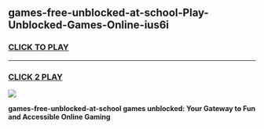 
## games-free-unblocked-at-school-Play-Unblocked-Games-Online-ius6i
<h3>
<a href="https://premium76.site?title=games-free-unblocked-at-school&ref=25A">CLICK TO PLAY</a></h3>
<hr>

<h3>
<a href="https://premium76.site?title=games-free-unblocked-at-school&ref=25A">CLICK 2 PLAY</a>
  
</h3>

<a href="https://premium76.site?title=games-free-unblocked-at-school&ref=25A"><img src="https://clearcache.store/games.png"></a>


**games-free-unblocked-at-school games unblocked: Your Gateway to Fun and Accessible Online Gaming**
